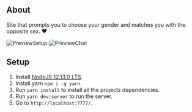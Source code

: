 ## About
Site that prompts you to choose your gender and matches you with the opposite sex. :heart:

![PreviewSetup](https://i.gyazo.com/2b8da44a4ecd9c7dc9f88a7fb3648c96.png)
![PreviewChat](https://i.gyazo.com/d4d9554570de91a31c258f5fc77e55d2.png)

## Setup
1. Install [NodeJS 12.13.0 LTS](https://nodejs.org/en/).
2. Install yarn `npm i -g yarn`.
3. Run `yarn install` to install all the projects dependencies.
4. Run `yarn dev:server` to run the server.
5. Go to `http://localhost:7777/`.
